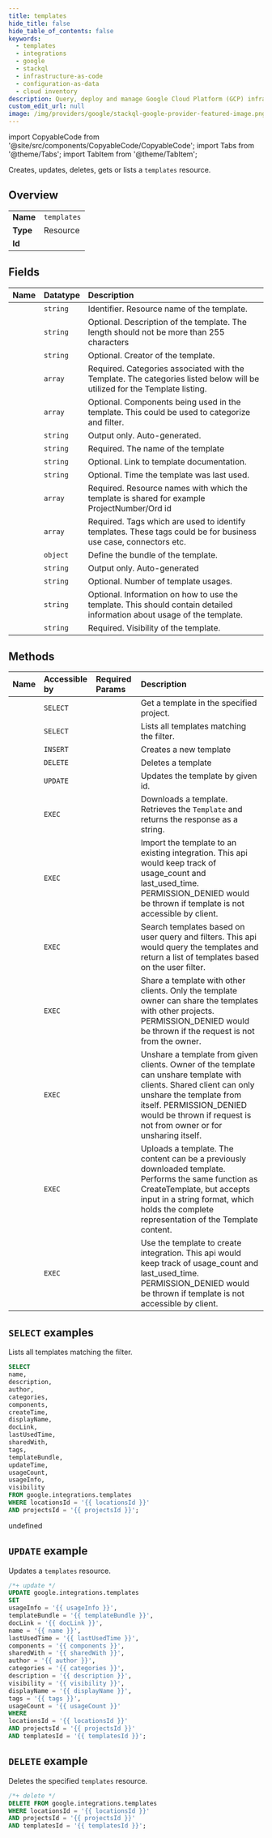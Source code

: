 ```yaml
---
title: templates
hide_title: false
hide_table_of_contents: false
keywords:
  - templates
  - integrations
  - google
  - stackql
  - infrastructure-as-code
  - configuration-as-data
  - cloud inventory
description: Query, deploy and manage Google Cloud Platform (GCP) infrastructure and resources using SQL
custom_edit_url: null
image: /img/providers/google/stackql-google-provider-featured-image.png
---
```


import CopyableCode from '@site/src/components/CopyableCode/CopyableCode';
import Tabs from '@theme/Tabs';
import TabItem from '@theme/TabItem';

Creates, updates, deletes, gets or lists a <code>templates</code> resource.

## Overview
<table><tbody>
<tr><td><b>Name</b></td><td><code>templates</code></td></tr>
<tr><td><b>Type</b></td><td>Resource</td></tr>
<tr><td><b>Id</b></td><td><CopyableCode code="google.integrations.templates" /></td></tr>
</tbody></table>

## Fields
| Name | Datatype | Description |
|:-----|:---------|:------------|
| <CopyableCode code="name" /> | `string` | Identifier. Resource name of the template. |
| <CopyableCode code="description" /> | `string` | Optional. Description of the template. The length should not be more than 255 characters |
| <CopyableCode code="author" /> | `string` | Optional. Creator of the template. |
| <CopyableCode code="categories" /> | `array` | Required. Categories associated with the Template. The categories listed below will be utilized for the Template listing. |
| <CopyableCode code="components" /> | `array` | Optional. Components being used in the template. This could be used to categorize and filter. |
| <CopyableCode code="createTime" /> | `string` | Output only. Auto-generated. |
| <CopyableCode code="displayName" /> | `string` | Required. The name of the template |
| <CopyableCode code="docLink" /> | `string` | Optional. Link to template documentation. |
| <CopyableCode code="lastUsedTime" /> | `string` | Optional. Time the template was last used. |
| <CopyableCode code="sharedWith" /> | `array` | Required. Resource names with which the template is shared for example ProjectNumber/Ord id |
| <CopyableCode code="tags" /> | `array` | Required. Tags which are used to identify templates. These tags could be for business use case, connectors etc. |
| <CopyableCode code="templateBundle" /> | `object` | Define the bundle of the template. |
| <CopyableCode code="updateTime" /> | `string` | Output only. Auto-generated |
| <CopyableCode code="usageCount" /> | `string` | Optional. Number of template usages. |
| <CopyableCode code="usageInfo" /> | `string` | Optional. Information on how to use the template. This should contain detailed information about usage of the template. |
| <CopyableCode code="visibility" /> | `string` | Required. Visibility of the template. |

## Methods
| Name | Accessible by | Required Params | Description |
|:-----|:--------------|:----------------|:------------|
| <CopyableCode code="projects_locations_templates_get" /> | `SELECT` | <CopyableCode code="locationsId, projectsId, templatesId" /> | Get a template in the specified project. |
| <CopyableCode code="projects_locations_templates_list" /> | `SELECT` | <CopyableCode code="locationsId, projectsId" /> | Lists all templates matching the filter. |
| <CopyableCode code="projects_locations_templates_create" /> | `INSERT` | <CopyableCode code="locationsId, projectsId" /> | Creates a new template |
| <CopyableCode code="projects_locations_templates_delete" /> | `DELETE` | <CopyableCode code="locationsId, projectsId, templatesId" /> | Deletes a template |
| <CopyableCode code="projects_locations_templates_patch" /> | `UPDATE` | <CopyableCode code="locationsId, projectsId, templatesId" /> | Updates the template by given id. |
| <CopyableCode code="projects_locations_templates_download" /> | `EXEC` | <CopyableCode code="locationsId, projectsId, templatesId" /> | Downloads a template. Retrieves the `Template` and returns the response as a string. |
| <CopyableCode code="projects_locations_templates_import" /> | `EXEC` | <CopyableCode code="locationsId, projectsId, templatesId" /> | Import the template to an existing integration. This api would keep track of usage_count and last_used_time. PERMISSION_DENIED would be thrown if template is not accessible by client. |
| <CopyableCode code="projects_locations_templates_search" /> | `EXEC` | <CopyableCode code="locationsId, projectsId" /> | Search templates based on user query and filters. This api would query the templates and return a list of templates based on the user filter. |
| <CopyableCode code="projects_locations_templates_share" /> | `EXEC` | <CopyableCode code="locationsId, projectsId, templatesId" /> | Share a template with other clients. Only the template owner can share the templates with other projects. PERMISSION_DENIED would be thrown if the request is not from the owner. |
| <CopyableCode code="projects_locations_templates_unshare" /> | `EXEC` | <CopyableCode code="locationsId, projectsId, templatesId" /> | Unshare a template from given clients. Owner of the template can unshare template with clients. Shared client can only unshare the template from itself. PERMISSION_DENIED would be thrown if request is not from owner or for unsharing itself. |
| <CopyableCode code="projects_locations_templates_upload" /> | `EXEC` | <CopyableCode code="locationsId, projectsId" /> | Uploads a template. The content can be a previously downloaded template. Performs the same function as CreateTemplate, but accepts input in a string format, which holds the complete representation of the Template content. |
| <CopyableCode code="projects_locations_templates_use" /> | `EXEC` | <CopyableCode code="locationsId, projectsId, templatesId" /> | Use the template to create integration. This api would keep track of usage_count and last_used_time. PERMISSION_DENIED would be thrown if template is not accessible by client. |

## `SELECT` examples

Lists all templates matching the filter.

```sql
SELECT
name,
description,
author,
categories,
components,
createTime,
displayName,
docLink,
lastUsedTime,
sharedWith,
tags,
templateBundle,
updateTime,
usageCount,
usageInfo,
visibility
FROM google.integrations.templates
WHERE locationsId = '{{ locationsId }}'
AND projectsId = '{{ projectsId }}'; 
```
undefined
## `UPDATE` example

Updates a <code>templates</code> resource.

```sql
/*+ update */
UPDATE google.integrations.templates
SET 
usageInfo = '{{ usageInfo }}',
templateBundle = '{{ templateBundle }}',
docLink = '{{ docLink }}',
name = '{{ name }}',
lastUsedTime = '{{ lastUsedTime }}',
components = '{{ components }}',
sharedWith = '{{ sharedWith }}',
author = '{{ author }}',
categories = '{{ categories }}',
description = '{{ description }}',
visibility = '{{ visibility }}',
displayName = '{{ displayName }}',
tags = '{{ tags }}',
usageCount = '{{ usageCount }}'
WHERE 
locationsId = '{{ locationsId }}'
AND projectsId = '{{ projectsId }}'
AND templatesId = '{{ templatesId }}';
```

## `DELETE` example

Deletes the specified <code>templates</code> resource.

```sql
/*+ delete */
DELETE FROM google.integrations.templates
WHERE locationsId = '{{ locationsId }}'
AND projectsId = '{{ projectsId }}'
AND templatesId = '{{ templatesId }}';
```
